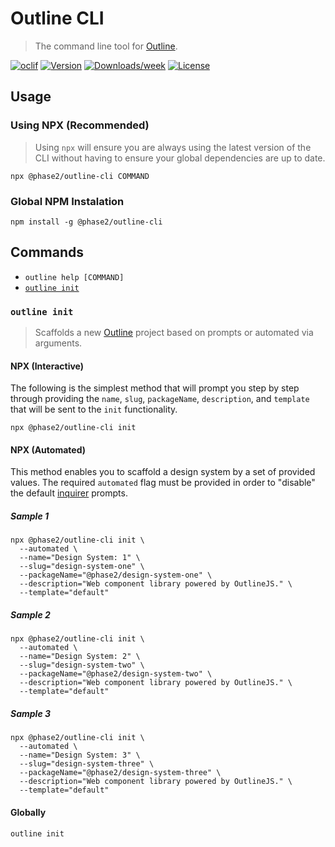 Outline CLI
=================

> The command line tool for [Outline](https://github.com/phase2/outline).

[![oclif](https://img.shields.io/badge/cli-oclif-brightgreen.svg)](https://oclif.io)
[![Version](https://img.shields.io/npm/v/@phase2/outline-cli.svg)](https://npmjs.org/package/@phase2/outline-cli)
[![Downloads/week](https://img.shields.io/npm/dw/@phase2/outline-cli.svg)](https://npmjs.org/package/@phase2/outline-cli)
[![License](https://img.shields.io/npm/l/@phase2/outline-cli.svg)](https://github.com/phase2/outline/blob/next/packages/outline-cli/package.json)

## Usage

### Using NPX (Recommended)

> Using `npx` will ensure you are always using the latest version of the CLI without having to ensure your global dependencies are up to date.

```shell
npx @phase2/outline-cli COMMAND
```

### Global NPM Instalation

```shell
npm install -g @phase2/outline-cli
```

## Commands

* `outline help [COMMAND]`
* [`outline init`](#outline-init)

### `outline init`

> Scaffolds a new [Outline](https://github.com/phase2/outline) project based on prompts or automated via arguments.

#### NPX (Interactive)

The following is the simplest method that will prompt you step by step through providing the `name`, `slug`, `packageName`, `description`, and `template` that will be sent to the `init` functionality.

```shell
npx @phase2/outline-cli init
```

#### NPX (Automated)

This method enables you to scaffold a design system by a set of provided values. The required `automated` flag must be provided in order to "disable" the default [inquirer](https://www.npmjs.com/package/inquirer#documentation) prompts.

##### Sample 1

```shell
npx @phase2/outline-cli init \
  --automated \
  --name="Design System: 1" \
  --slug="design-system-one" \
  --packageName="@phase2/design-system-one" \
  --description="Web component library powered by OutlineJS." \
  --template="default" 
```

##### Sample 2

```shell
npx @phase2/outline-cli init \
  --automated \
  --name="Design System: 2" \
  --slug="design-system-two" \
  --packageName="@phase2/design-system-two" \
  --description="Web component library powered by OutlineJS." \
  --template="default"
```

##### Sample 3

```shell
npx @phase2/outline-cli init \
  --automated \
  --name="Design System: 3" \
  --slug="design-system-three" \
  --packageName="@phase2/design-system-three" \
  --description="Web component library powered by OutlineJS." \
  --template="default"  
```
#### Globally

```shell
outline init
```
